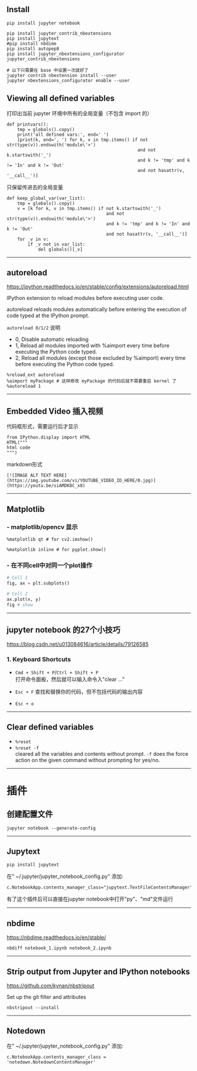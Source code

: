 ## Install

```shell
pip install jupyter notebook

pip install jupyter_contrib_nbextensions
pip install jupytext
#pip install nbdime
pip install autopep8
pip install jupyter_nbextensions_configurator jupyter_contrib_nbextensions

# 以下只需要在 base 中设置一次就好了
jupyter contrib nbextension install --user
jupyter nbextensions_configurator enable --user
```

## Viewing all defined variables

打印出当前 jupyter 环境中所有的全局变量（不包含 import 的）
```
def printvars():
    tmp = globals().copy()
    print('all defined vars:', end=' ') 
    [print(k, end=', ') for k, v in tmp.items() if not str(type(v)).endswith('module\'>') 
                                                  and not k.startswith('_') 
                                                  and k != 'tmp' and k != 'In' and k != 'Out' 
                                                  and not hasattr(v, '__call__')]
```

只保留传进去的全局变量
```
def keep_global_var(var_list):
    tmp = globals().copy()
    v = [k for k, v in tmp.items() if not k.startswith('_') 
                                      and not str(type(v)).endswith('module\'>') 
                                      and k != 'tmp' and k != 'In' and k != 'Out' 
                                      and not hasattr(v, '__call__')]
    for _v in v:
        if _v not in var_list:
            del globals()[_v]
```

---
## autoreload
https://ipython.readthedocs.io/en/stable/config/extensions/autoreload.html

IPython extension to reload modules before executing user code.

autoreload reloads modules automatically before entering the execution of code typed at the IPython prompt.

`autoreload 0/1/2` 说明
- 0, Disable automatic reloading
- 1, Reload all modules imported with %aimport every time before executing the Python code typed.
- 2, Reload all modules (except those excluded by %aimport) every time before executing the Python code typed.


```
%reload_ext autoreload
%aimport myPackage # 这样修改 myPackage 的代码后就不需要重启 kernel 了
%autoreload 1
```

---
## Embedded Video 插入视频
代码框形式，需要运行后才显示
```
from IPython.display import HTML
HTML("""
html code
""")
```

markdown形式
```
[![IMAGE ALT TEXT HERE](https://img.youtube.com/vi/YOUTUBE_VIDEO_ID_HERE/0.jpg)](https://youtu.be/siAMDK8C_x8)
```

---
## Matplotlib
### - matplotlib/opencv 显示
```
%matplotlib qt # for cv2.imshow()

%matplotlib inline # for pyplot.show()
```

### - 在不同cell中对同一个plot操作

```python
# Cell 1
fig, ax = plt.subplots()

# Cell 2
ax.plot(x, y)
fig # show
```



---
## jupyter notebook 的27个小技巧
https://blog.csdn.net/u013084616/article/details/79126585

### 1. Keyboard Shortcuts
- `Cmd + Shift + P`/`Ctrl + Shift + P`  
  打开命令面板，然后就可以输入命令入"clear ..."

- `Esc + F`
  查找和替换你的代码，但不包括代码的输出内容

- `Esc + o`

---
## Clear defined variables
- `%reset`
- `%reset -f`  
cleared all the variables and contents without prompt. `-f` does the force action on the given command without prompting for yes/no.

---
# 插件
## 创建配置文件

```shell
jupyter notebook --generate-config
```

---
## Jupytext
```shell
pip install jupytext
```

在" ~/.jupyter/jupyter_notebook_config.py" 添加:
```shell
c.NotebookApp.contents_manager_class="jupytext.TextFileContentsManager"
```

有了这个插件后可以直接在jupyter notebook中打开"py"、"md"文件运行

---
## nbdime
https://nbdime.readthedocs.io/en/stable/

```
nbdiff notebook_1.ipynb notebook_2.ipynb
```

---
## Strip output from Jupyter and IPython notebooks
https://github.com/kynan/nbstripout

Set up the git filter and attributes
```
nbstripout --install
```

---
## Notedown
在" ~/.jupyter/jupyter_notebook_config.py" 添加:
```
c.NotebookApp.contents_manager_class = 'notedown.NotedownContentsManager'
```
